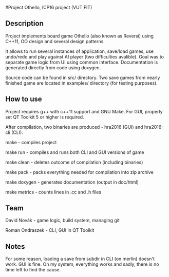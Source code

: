 #Project
Othello, ICP16 project (VUT FIT)

Description
-----------
Project implements board game Othello (also known as Reversi) using C++11, OO design and several design patterns.

It allows to run several instances of application, save/load games, use undo/redo and play against AI player (two difficulties avalible). Goal was to separate game logic from UI using common interface. Documentation is generated directly from code using doxygen.

Source code can be found in src/ directory. Two save games from nearly finished game are located in examples/ directory (for testing purposes).

How to use
----------
Project requires g++ with c++11 support and GNU Make. For GUI, properly set QT Toolkit 5 or higher is required.

After compilation, two binaries are produced - hra2016 (GUI) and hra2016-cli (CLI).

make         - compiles project

make run     - compiles and runs both CLI and GUI versions of game

make clean   - deletes outcome of compilation (including binaries)

make pack    - packs everything needed for compilation into zip archive

make doxygen - generates documentation (output in doc/html)

make metrics - counts lines in .cc and .h files


Team
----
David Novák     - game logic, build system, managing git

Roman Ondraszek - CLI, GUI in QT Toolkit

Notes
-----
For some reason, loading a save from subdir in CLI (on merlin) doesn't work. GUI is fine. On my system, everything works and sadly, there is no time left to find the cause.
